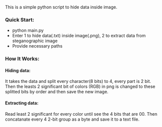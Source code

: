This is a simple python script to hide data inside image.

### Quick Start:
* python main.py
* Enter 1 to hide data(.txt) inside image(.png), 2 to extract data from steganographic image
* Provide necessary paths

### How It Works:
#### Hiding data:
It takes the data and split every character(8 bits) to 4, every part is 2 bit. Then the leasts 2 significant bit of colors (RGB) in png is changed to these splitted bits by order and then save the new image.
#### Extracting data:
Read least 2 significant for every color until see the 4 bits that are 00. Then concatanate every 4 2-bit group as a byte and save it to a text file.